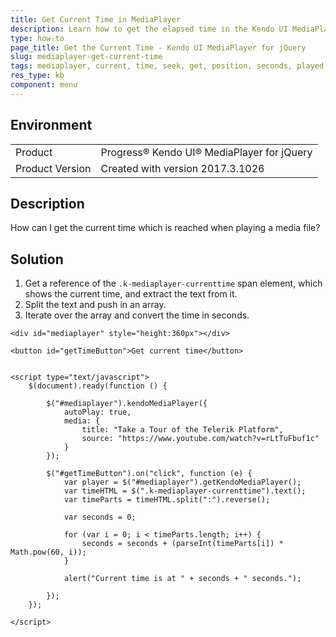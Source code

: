 ```yaml
---
title: Get Current Time in MediaPlayer
description: Learn how to get the elapsed time in the Kendo UI MediaPlayer.
type: how-to
page_title: Get the Current Time - Kendo UI MediaPlayer for jQuery
slug: mediaplayer-get-current-time
tags: mediaplayer, current, time, seek, get, position, seconds, played, elapsed
res_type: kb
component: menu
---
```


## Environment

<table>
 <tr>
  <td>Product</td>
  <td>Progress® Kendo UI® MediaPlayer for jQuery</td>
 </tr>
 <tr>
  <td>Product Version</td>
  <td>Created with version 2017.3.1026</td>
 </tr>
</table>

## Description

How can I get the current time which is reached when playing a media file?

## Solution

1. Get a reference of the `.k-mediaplayer-currenttime` span element, which shows the current time, and extract the text from it.
1. Split the text and push in an array.
1. Iterate over the array and convert the time in seconds.

```dojo
<div id="mediaplayer" style="height:360px"></div>

<button id="getTimeButton">Get current time</button>


<script type="text/javascript">
    $(document).ready(function () {

        $("#mediaplayer").kendoMediaPlayer({
            autoPlay: true,
            media: {
                title: "Take a Tour of the Telerik Platform",
                source: "https://www.youtube.com/watch?v=rLtTuFbuf1c"
            }
        });

        $("#getTimeButton").on("click", function (e) {
            var player = $("#mediaplayer").getKendoMediaPlayer();
            var timeHTML = $(".k-mediaplayer-currenttime").text();
            var timeParts = timeHTML.split(":").reverse();

            var seconds = 0;

            for (var i = 0; i < timeParts.length; i++) {
                seconds = seconds + (parseInt(timeParts[i]) * Math.pow(60, i));
            }

            alert("Current time is at " + seconds + " seconds.");

        });
    });

</script>
```
